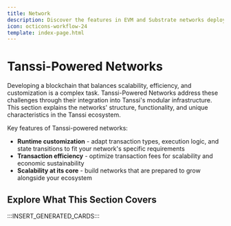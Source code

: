 ```yaml
---
title: Network
description: Discover the features in EVM and Substrate networks deployed through Tanssi, leveraging user-friendly and easy-to-deploy templates for enhanced capabilities.
icon: octicons-workflow-24
template: index-page.html
---
```


# Tanssi-Powered Networks

Developing a blockchain that balances scalability, efficiency, and customization is a complex task. Tanssi-Powered Networks address these challenges through their integration into Tanssi's modular infrastructure. This section explains the networks' structure, functionality, and unique characteristics in the Tanssi ecosystem.

Key features of Tanssi-powered networks:

- **Runtime customization** - adapt transaction types, execution logic, and state transitions to fit your network's specific requirements
- **Transaction efficiency** - optimize transaction fees for scalability and economic sustainability
- **Scalability at its core** - build networks that are prepared to grow alongside your ecosystem

## Explore What This Section Covers

:::INSERT_GENERATED_CARDS:::
